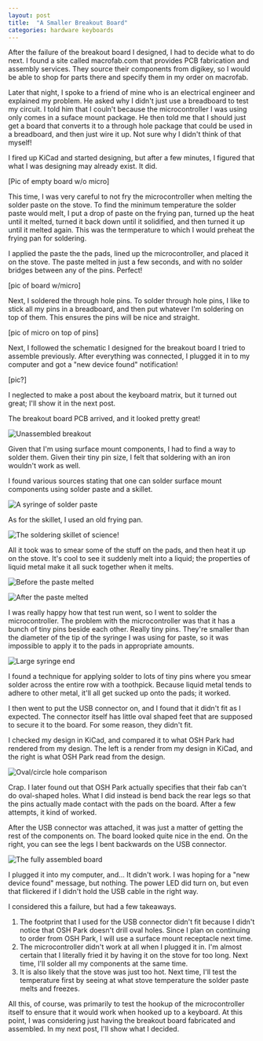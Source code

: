 ```yaml
---
layout: post
title:  "A Smaller Breakout Board"
categories: hardware keyboards
---
```


After the failure of the breakout board I designed, I had to decide what to do next. I found a site called macrofab.com that provides PCB fabrication and assembly services. They source their components from digikey, so I would be able to shop for parts there and specify them in my order on macrofab. 

Later that night, I spoke to a friend of mine who is an electrical engineer and explained my problem. He asked why I didn't just use a breadboard to test my circuit. I told him that I couln't because the microcontroller I was using only comes in a suface mount package. He then told me that I should just get a board that converts it to a through hole package that could be used in a breadboard, and then just wire it up. Not sure why I didn't think of that myself!

I fired up KiCad and started designing, but after a few minutes, I figured that what I was designing may already exist.
It did.

[Pic of empty board w/o micro]

This time, I was very careful to not fry the microcontroller when melting the solder paste on the stove. To find the minimum temperature the solder paste would melt, I put a drop of paste on the frying pan, turned up the heat until it melted, turned it back down until it solidified, and then turned it up until it melted again. This was the termperature to which I would preheat the frying pan for soldering.

I applied the paste the the pads, lined up the microcontroller, and placed it on the stove. The paste melted in just a few seconds, and with no solder bridges between any of the pins. Perfect!

[pic of board w/micro]

Next, I soldered the through hole pins. To solder through hole pins, I like to stick all my pins in a breadboard, and then put whatever I'm soldering on top of them. This ensures the pins will be nice and straight.

[pic of micro on top of pins]

Next, I followed the schematic I designed for the breakout board I tried to assemble previously. After everything was connected, I plugged it in to my computer and got a "new device found" notification!

[pic?]















I neglected to make a post about the keyboard matrix, but it turned out great; I'll show it in the next post.

The breakout board PCB arrived, and it looked pretty great!

![Unassembled breakout](/assets/numpad_keyboard/assembling_the_breakout/atmega32u4_breakout_empty.jpg)

Given that I'm using surface mount components, I had to find a way to solder them. Given their tiny pin size, I felt that soldering with an iron wouldn't work as well. 

I found various sources stating that one can solder surface mount components using solder paste and a skillet. 

![A syringe of solder paste](/assets/numpad_keyboard/assembling_the_breakout/solderpaste_syringe.jpg)

As for the skillet, I used an old frying pan.

![The soldering skillet of science!](/assets/numpad_keyboard/assembling_the_breakout/soldering_skillet_of_science.jpg)

All it took was to smear some of the stuff on the pads, and then heat it up on the stove. It's cool to see it suddenly melt into a liquid; the properties of liquid metal make it all suck together when it melts.

![Before the paste melted](/assets/numpad_keyboard/assembling_the_breakout/frying_pan_paste.jpg)

![After the paste melted](/assets/numpad_keyboard/assembling_the_breakout/frying_pan_paste_melted.jpg)

I was really happy how that test run went, so I went to solder the microcontroller. The problem with the microcontroller was that it has a bunch of tiny pins beside each other. Really tiny pins. They're smaller than the diameter of the tip of the syringe I was using for paste, so it was impossible to apply it to the pads in appropriate amounts.

![Large syringe end](/assets/numpad_keyboard/assembling_the_breakout/big_syringe_hole.jpg)

I found a technique for applying solder to lots of tiny pins where you smear solder across the entire row with a toothpick. Because liquid metal tends to adhere to other metal, it'll all get sucked up onto the pads; it worked.

I then went to put the USB connector on, and I found that it didn't fit as I expected. The connector itself has little oval shaped feet that are supposed to secure it to the board. For some reason, they didn't fit.

I checked my design in KiCad, and compared it to what OSH Park had rendered from my design. The left is a render from my design in KiCad, and the right is what OSH Park read from the design.

![Oval/circle hole comparison](/assets/numpad_keyboard/assembling_the_breakout/oval_circle_holes.png)

Crap. 
I later found out that OSH Park actually specifies that their fab can't do oval-shaped holes. What I did instead is bend back the rear legs so that the pins actually made contact with the pads on the board. After a few attempts, it kind of worked.

After the USB connector was attached, it was just a matter of getting the rest of the components on. The board looked quite nice in the end. On the right, you can see the legs I bent backwards on the USB connector.

![The fully assembled board](/assets/numpad_keyboard/assembling_the_breakout/atmega32u4_breakout_assembled.jpg)

I plugged it into my computer, and...
It didn't work. I was hoping for a "new device found" message, but nothing. The power LED did turn on, but even that flickered if I didn't hold the USB cable in the right way.

I considered this a failure, but had a few takeaways.

1. The footprint that I used for the USB connector didn't fit because I didn't notice that OSH Park doesn't drill oval holes. Since I plan on continuing to order from OSH Park, I will use a surface mount receptacle next time.
2. The microcontroller didn't work at all when I plugged it in. I'm almost certain that I literally fried it by having it on the stove for too long. Next time, I'll solder all my components at the same time.
3. It is also likely that the stove was just too hot. Next time, I'll test the temperature first by seeing at what stove temperature the solder paste melts and freezes.

All this, of course, was primarily to test the hookup of the microcontroller itself to ensure that it would work when hooked up to a keyboard. At this point, I was considering just having the breakout board fabricated and assembled. In my next post, I'll show what I decided.
